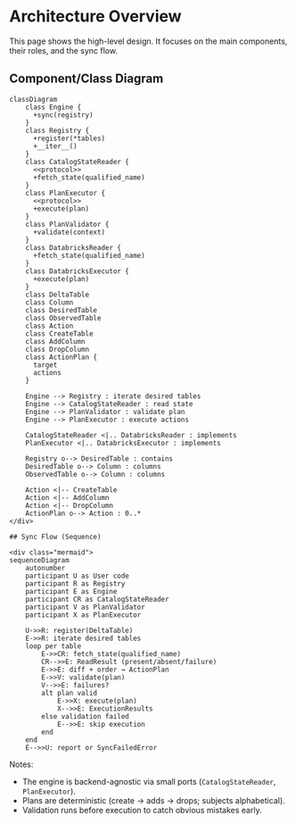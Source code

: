 # Architecture Overview

This page shows the high-level design. It focuses on the main components, their roles, and the sync flow.

## Component/Class Diagram

```mermaid
classDiagram
    class Engine {
      +sync(registry)
    }
    class Registry {
      +register(*tables)
      +__iter__()
    }
    class CatalogStateReader {
      <<protocol>>
      +fetch_state(qualified_name)
    }
    class PlanExecutor {
      <<protocol>>
      +execute(plan)
    }
    class PlanValidator {
      +validate(context)
    }
    class DatabricksReader {
      +fetch_state(qualified_name)
    }
    class DatabricksExecutor {
      +execute(plan)
    }
    class DeltaTable
    class Column
    class DesiredTable
    class ObservedTable
    class Action
    class CreateTable
    class AddColumn
    class DropColumn
    class ActionPlan {
      target
      actions
    }

    Engine --> Registry : iterate desired tables
    Engine --> CatalogStateReader : read state
    Engine --> PlanValidator : validate plan
    Engine --> PlanExecutor : execute actions

    CatalogStateReader <|.. DatabricksReader : implements
    PlanExecutor <|.. DatabricksExecutor : implements

    Registry o--> DesiredTable : contains
    DesiredTable o--> Column : columns
    ObservedTable o--> Column : columns

    Action <|-- CreateTable
    Action <|-- AddColumn
    Action <|-- DropColumn
    ActionPlan o--> Action : 0..*
</div>

## Sync Flow (Sequence)

<div class="mermaid">
sequenceDiagram
    autonumber
    participant U as User code
    participant R as Registry
    participant E as Engine
    participant CR as CatalogStateReader
    participant V as PlanValidator
    participant X as PlanExecutor

    U->>R: register(DeltaTable)
    E->>R: iterate desired tables
    loop per table
        E->>CR: fetch_state(qualified_name)
        CR-->>E: ReadResult (present/absent/failure)
        E->>E: diff + order → ActionPlan
        E->>V: validate(plan)
        V-->>E: failures?
        alt plan valid
            E->>X: execute(plan)
            X-->>E: ExecutionResults
        else validation failed
            E-->>E: skip execution
        end
    end
    E-->>U: report or SyncFailedError
```

Notes:
- The engine is backend-agnostic via small ports (`CatalogStateReader`, `PlanExecutor`).
- Plans are deterministic (create → adds → drops; subjects alphabetical).
- Validation runs before execution to catch obvious mistakes early.
